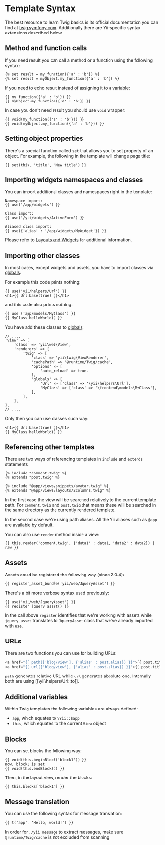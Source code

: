 Template Syntax
===============

The best resource to learn Twig basics is its official documentation you can find at
[twig.symfony.com](https://twig.symfony.com/documentation). Additionally there are Yii-specific syntax extensions
described below.

## Method and function calls

If you need result you can call a method or a function using the following syntax:

```twig
{% set result = my_function({'a' : 'b'}) %}
{% set result = myObject.my_function({'a' : 'b'}) %}
```

If you need to echo result instead of assigning it to a variable:

```twig
{{ my_function({'a' : 'b'}) }}
{{ myObject.my_function({'a' : 'b'}) }}
```

In case you don't need result you should use `void` wrapper:

```twig
{{ void(my_function({'a' : 'b'})) }}
{{ void(myObject.my_function({'a' : 'b'})) }}
```

## Setting object properties

There's a special function called `set` that allows you to set property of an object. For example, the following
in the template will change page title:

```twig
{{ set(this, 'title', 'New title') }}
```

## Importing widgets namespaces and classes

You can import additional classes and namespaces right in the template:

```twig
Namespace import:
{{ use('/app/widgets') }}

Class import:
{{ use('/yii/widgets/ActiveForm') }}

Aliased class import:
{{ use({'alias' : '/app/widgets/MyWidget'}) }}
```
Please refer to [Layouts and Widgets](layouts-and-widgets.md) for additional information.


## Importing other classes

In most cases, except widgets and assets, you have to import classes via [globals](additional-configuration.md#globals).
 
For example this code prints nothing:

```
{{ use('yii/helpers/Url') }}
<h1>{{ Url.base(true) }}</h1>
```

and this code also prints nothing:

```
{{ use ('app/models/MyClass') }}  
{{ MyClass.helloWorld() }}
```

You have add these classes to [globals](additional-configuration.md#globals):

```
// ....
'view' => [
    'class' => 'yii\web\View',
    'renderers' => [
        'twig' => [
            'class' => 'yii\twig\ViewRenderer',
            'cachePath' => '@runtime/Twig/cache',
            'options' => [
                'auto_reload' => true,
            ],
            'globals' => [
                'Url' => ['class' => '\yii\helpers\Url'],
                'MyClass' => ['class' => '\frontend\models\MyClass'],
            ],
        ],
    ],
],
// ....
```

Only then you can use classes such way:
```
<h1>{{ Url.base(true) }}</h1>
{{ MyClass.helloWorld() }}
```


## Referencing other templates

There are two ways of referencing templates in `include` and `extends` statements:

```twig
{% include "comment.twig" %}
{% extends "post.twig" %}

{% include "@app/views/snippets/avatar.twig" %}
{% extends "@app/views/layouts/2columns.twig" %}
```

In the first case the view will be searched relatively to the current template path. For `comment.twig` and `post.twig`
that means these will be searched in the same directory as the currently rendered template.

In the second case we're using path aliases. All the Yii aliases such as `@app` are available by default.

You can also use `render` method inside a view:
```
{{ this.render('comment.twig', {'data1' : data1, 'data2' : data2}) | raw }}
```

## Assets

Assets could be registered the following way (since 2.0.4):

```twig
{{ register_asset_bundle('yii/web/JqueryAsset') }}
```

There's a bit more verbose syntax used previously:

```twig
{{ use('yii/web/JqueryAsset') }}
{{ register_jquery_asset() }}
```

In the call above `register` identifies that we're working with assets while `jquery_asset` translates to `JqueryAsset`
class that we've already imported with `use`.

## URLs

There are two functions you can use for building URLs:

```php
<a href="{{ path(['blog/view'], {'alias' : post.alias}) }}">{{ post.title }}</a>
<a href="{{ url(['blog/view'], {'alias' : post.alias}) }}">{{ post.title }}</a>
```

`path` generates relative URL while `url` generates absolute one. Internally both are using [[\yii\helpers\Url::to]].

## Additional variables

Within Twig templates the following variables are always defined:

- `app`, which equates to `\Yii::$app`
- `this`, which equates to the current `View` object
 
## Blocks

You can set blocks the following way:

```twig
{{ void(this.beginBlock('block1')) }}
now, block1 is set
{{ void(this.endBlock()) }}
```

Then, in the layout view, render the blocks:

```twig
{{ this.blocks['block1'] }}
```

## Message translation

You can use the following syntax for message translation:

```twig
{{ t('app', 'Hello, world!') }}
```

In order for `./yii message` to extract messages, make sure `@runtime/Twig/cache` is not excluded from scanning.
